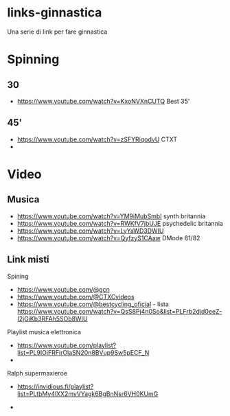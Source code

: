 # links-ginnastica
Una serie di link per fare ginnastica

<script>
  class LinksComponent extends HTMLElement {
  constructor() {
    super();
    this.attachShadow({ mode: 'open' });
  }

  connectedCallback() {
    this.render();
  }

  render() {
    const name = this.getAttribute('name') || '';
    const frag = this.getAttribute('frag') || '';
    const sites = ['site1', 'site2']; // Add more sites as needed

    const links = sites.map(site => `
      <a href="${site}/${frag}">${name} ${site}</a>
    `).join('');

    this.shadowRoot.innerHTML = `
      <style>
        :host {
          display: block;
        }
        a {
          margin-right: 10px;
        }
      </style>
      <div>${links}</div>
    `;
  }
}

customElements.define('links-component', LinksComponent);
</script>


 <links-component name="pippo" frag="1234"></links-component>

  <links-component name="pluto" frag="3456"></links-component>


# Spinning

## 30

- https://www.youtube.com/watch?v=KxoNVXnCUTQ Best 35'

## 45'

- https://www.youtube.com/watch?v=zSFYRiqodvU  CTXT
- 


# Video

## Musica

- https://www.youtube.com/watch?v=YM9iMubSmbI synth britannia
- https://www.youtube.com/watch?v=RWKfV7jbUJE psychedelic britannia
- https://www.youtube.com/watch?v=LyYaWD3DWIU
- https://www.youtube.com/watch?v=QyfzyS1CAaw  DMode 81/82  



## Link misti

Spining

- https://www.youtube.com/@gcn
- https://www.youtube.com/@CTXCvideos
- https://www.youtube.com/@bestcycling_oficial - lista https://www.youtube.com/watch?v=QsS8Pj4n0So&list=PLFrb2djd0eeZ-I2jGiKb3RFAh5SOb8WIU

Playlist musica elettronica

- https://www.youtube.com/playlist?list=PL9IOjFRFjrOlaSN20n8BVup9Sw5pECF_N
- 

Ralph supermaxieroe

- https://invidious.fi/playlist?list=PLtbMv4lXX2mvVYagk6BgBnNsr6VH0KUmG

- 
